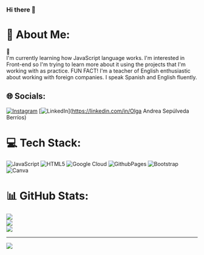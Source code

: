 ### Hi there 👋


# 💫 About Me:
💫 <br>I'm currently learning how JavaScript language works. I'm interested in Front-end so I'm trying to learn more about it using the projects that I'm working with as practice. FUN FACT! I'm a teacher of English enthusiastic about working with foreign companies.  I speak Spanish and English fluently.


## 🌐 Socials:
[![Instagram](https://img.shields.io/badge/Instagram-%23E4405F.svg?logo=Instagram&logoColor=white)](https://instagram.com/my.name.is.olga) [![LinkedIn](https://img.shields.io/badge/LinkedIn-%230077B5.svg?logo=linkedin&logoColor=white)](https://linkedin.com/in/Olga Andrea Sepúlveda Berríos) 

# 💻 Tech Stack:
![JavaScript](https://img.shields.io/badge/javascript-%23323330.svg?style=for-the-badge&logo=javascript&logoColor=%23F7DF1E) ![HTML5](https://img.shields.io/badge/html5-%23E34F26.svg?style=for-the-badge&logo=html5&logoColor=white) ![Google Cloud](https://img.shields.io/badge/GoogleCloud-%234285F4.svg?style=for-the-badge&logo=google-cloud&logoColor=white) ![GithubPages](https://img.shields.io/badge/github%20pages-121013?style=for-the-badge&logo=github&logoColor=white) ![Bootstrap](https://img.shields.io/badge/bootstrap-%238511FA.svg?style=for-the-badge&logo=bootstrap&logoColor=white) ![Canva](https://img.shields.io/badge/Canva-%2300C4CC.svg?style=for-the-badge&logo=Canva&logoColor=white)
# 📊 GitHub Stats:
![](https://github-readme-stats.vercel.app/api?username=my-name-is-olga&theme=tokyonight&hide_border=true&include_all_commits=false&count_private=false)<br/>
![](https://github-readme-streak-stats.herokuapp.com/?user=my-name-is-olga&theme=tokyonight&hide_border=true)<br/>
![](https://github-readme-stats.vercel.app/api/top-langs/?username=my-name-is-olga&theme=tokyonight&hide_border=true&include_all_commits=false&count_private=false&layout=compact)

---
[![](https://visitcount.itsvg.in/api?id=my-name-is-olga&icon=0&color=0)](https://visitcount.itsvg.in)

<!-- Proudly created with GPRM ( https://gprm.itsvg.in ) -->
<!--
**my-name-is-olga/my-name-is-olga** is a ✨ _special_ ✨ repository because its `README.md` (this file) appears on your GitHub profile.

Here are some ideas to get you started:

- 🔭 I’m currently working on ...
- 🌱 I’m currently learning ...
- 👯 I’m looking to collaborate on ...
- 🤔 I’m looking for help with ...
- 💬 Ask me about ...
- 📫 How to reach me: ...
- 😄 Pronouns: ...
- ⚡ Fun fact: ...
-->
